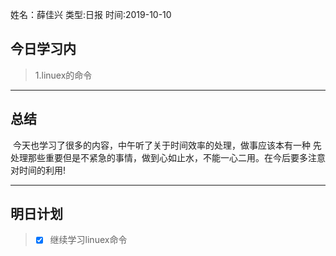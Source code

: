 姓名：薛佳兴
类型:日报
时间:2019-10-10

## 今日学习内 ##
>1.linuex的命令
* * *
## 总结 ##
​		今天也学习了很多的内容，中午听了关于时间效率的处理，做事应该本有一种 先处理那些重要但是不紧急的事情，做到心如止水，不能一心二用。在今后要多注意对时间的利用!

* * *
## 明日计划 ##
> - [x] 继续学习linuex命令